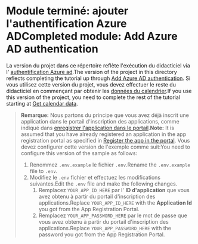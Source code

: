 # <a name="completed-module-add-azure-ad-authentication"></a><span data-ttu-id="33abd-101">Module terminé: ajouter l'authentification Azure AD</span><span class="sxs-lookup"><span data-stu-id="33abd-101">Completed module: Add Azure AD authentication</span></span>

<span data-ttu-id="33abd-102">La version du projet dans ce répertoire reflète l'exécution du didacticiel via l' [authentification Azure ad](https://docs.microsoft.com/graph/training/node-tutorial?tutorial-step=3).</span><span class="sxs-lookup"><span data-stu-id="33abd-102">The version of the project in this directory reflects completing the tutorial up through [Add Azure AD authentication](https://docs.microsoft.com/graph/training/node-tutorial?tutorial-step=3).</span></span> <span data-ttu-id="33abd-103">Si vous utilisez cette version du projet, vous devez effectuer le reste du didacticiel en commençant par obtenir les [données du calendrier](https://docs.microsoft.com/graph/training/node-tutorial?tutorial-step=4).</span><span class="sxs-lookup"><span data-stu-id="33abd-103">If you use this version of the project, you need to complete the rest of the tutorial starting at [Get calendar data](https://docs.microsoft.com/graph/training/node-tutorial?tutorial-step=4).</span></span>

> <span data-ttu-id="33abd-104">**Remarque:** Nous partons du principe que vous avez déjà inscrit une application dans le portail d'inscription des applications, comme indiqué dans [enregistrer l'application dans le portail](https://docs.microsoft.com/graph/training/node-tutorial?tutorial-step=2).</span><span class="sxs-lookup"><span data-stu-id="33abd-104">**Note:** It is assumed that you have already registered an application in the app registration portal as specified in [Register the app in the portal](https://docs.microsoft.com/graph/training/node-tutorial?tutorial-step=2).</span></span> <span data-ttu-id="33abd-105">Vous devez configurer cette version de l'exemple comme suit:</span><span class="sxs-lookup"><span data-stu-id="33abd-105">You need to configure this version of the sample as follows:</span></span>
>
> 1. <span data-ttu-id="33abd-106">Renommez `.env.example` le fichier `.env`.</span><span class="sxs-lookup"><span data-stu-id="33abd-106">Rename the `.env.example` file to `.env`.</span></span>
> 1. <span data-ttu-id="33abd-107">Modifiez le `.env` fichier et effectuez les modifications suivantes.</span><span class="sxs-lookup"><span data-stu-id="33abd-107">Edit the `.env` file and make the following changes.</span></span>
>     1. <span data-ttu-id="33abd-108">Remplacez `YOUR_APP_ID_HERE` par l' **ID d'application** que vous avez obtenu à partir du portail d'inscription des applications.</span><span class="sxs-lookup"><span data-stu-id="33abd-108">Replace `YOUR_APP_ID_HERE` with the **Application Id** you got from the App Registration Portal.</span></span>
>     1. <span data-ttu-id="33abd-109">Remplacez `YOUR_APP_PASSWORD_HERE` par le mot de passe que vous avez obtenu à partir du portail d'inscription des applications.</span><span class="sxs-lookup"><span data-stu-id="33abd-109">Replace `YOUR_APP_PASSWORD_HERE` with the password you got from the App Registration Portal.</span></span>